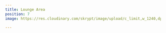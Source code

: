 ```yaml
---
title: Lounge Area
position: 7
image: https://res.cloudinary.com/skrypt/image/upload/c_limit,w_1240,dpr_auto,f_auto/v1591745912/chrinas/IMG_6643_sn3uuq.jpg

---
```


